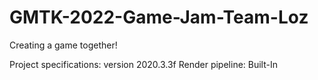 # GMTK-2022-Game-Jam-Team-Loz
Creating a game together!

Project specifications: version 2020.3.3f
Render pipeline: Built-In
